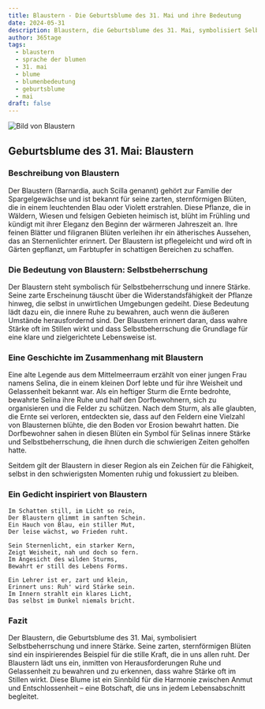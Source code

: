 ```yaml
---
title: Blaustern - Die Geburtsblume des 31. Mai und ihre Bedeutung
date: 2024-05-31
description: Blaustern, die Geburtsblume des 31. Mai, symbolisiert Selbstbeherrschung. Erfahre mehr über ihre Geschichte, Bedeutung und Symbolik in der Sprache der Blumen.
author: 365tage
tags:
  - blaustern
  - sprache der blumen
  - 31. mai
  - blume
  - blumenbedeutung
  - geburtsblume
  - mai
draft: false
---
```


![Bild von Blaustern](https://cdn.pixabay.com/photo/2020/01/23/07/40/squill-4787085_640.jpg#center)


## Geburtsblume des 31. Mai: Blaustern

### Beschreibung von Blaustern

Der Blaustern (Barnardia, auch Scilla genannt) gehört zur Familie der Spargelgewächse und ist bekannt für seine zarten, sternförmigen Blüten, die in einem leuchtenden Blau oder Violett erstrahlen. Diese Pflanze, die in Wäldern, Wiesen und felsigen Gebieten heimisch ist, blüht im Frühling und kündigt mit ihrer Eleganz den Beginn der wärmeren Jahreszeit an. Ihre feinen Blätter und filigranen Blüten verleihen ihr ein ätherisches Aussehen, das an Sternenlichter erinnert. Der Blaustern ist pflegeleicht und wird oft in Gärten gepflanzt, um Farbtupfer in schattigen Bereichen zu schaffen.

### Die Bedeutung von Blaustern: Selbstbeherrschung

Der Blaustern steht symbolisch für Selbstbeherrschung und innere Stärke. Seine zarte Erscheinung täuscht über die Widerstandsfähigkeit der Pflanze hinweg, die selbst in unwirtlichen Umgebungen gedeiht. Diese Bedeutung lädt dazu ein, die innere Ruhe zu bewahren, auch wenn die äußeren Umstände herausfordernd sind. Der Blaustern erinnert daran, dass wahre Stärke oft im Stillen wirkt und dass Selbstbeherrschung die Grundlage für eine klare und zielgerichtete Lebensweise ist.

### Eine Geschichte im Zusammenhang mit Blaustern

Eine alte Legende aus dem Mittelmeerraum erzählt von einer jungen Frau namens Selina, die in einem kleinen Dorf lebte und für ihre Weisheit und Gelassenheit bekannt war. Als ein heftiger Sturm die Ernte bedrohte, bewahrte Selina ihre Ruhe und half den Dorfbewohnern, sich zu organisieren und die Felder zu schützen. Nach dem Sturm, als alle glaubten, die Ernte sei verloren, entdeckten sie, dass auf den Feldern eine Vielzahl von Blausternen blühte, die den Boden vor Erosion bewahrt hatten. Die Dorfbewohner sahen in diesen Blüten ein Symbol für Selinas innere Stärke und Selbstbeherrschung, die ihnen durch die schwierigen Zeiten geholfen hatte.

Seitdem gilt der Blaustern in dieser Region als ein Zeichen für die Fähigkeit, selbst in den schwierigsten Momenten ruhig und fokussiert zu bleiben.

### Ein Gedicht inspiriert von Blaustern

```
Im Schatten still, im Licht so rein,  
Der Blaustern glimmt im sanften Schein.  
Ein Hauch von Blau, ein stiller Mut,  
Der leise wächst, wo Frieden ruht.  

Sein Sternenlicht, ein starker Kern,  
Zeigt Weisheit, nah und doch so fern.  
Im Angesicht des wilden Sturms,  
Bewahrt er still des Lebens Forms.  

Ein Lehrer ist er, zart und klein,  
Erinnert uns: Ruh' wird Stärke sein.  
Im Innern strahlt ein klares Licht,  
Das selbst im Dunkel niemals bricht.  
```

### Fazit

Der Blaustern, die Geburtsblume des 31. Mai, symbolisiert Selbstbeherrschung und innere Stärke. Seine zarten, sternförmigen Blüten sind ein inspirierendes Beispiel für die stille Kraft, die in uns allen ruht. Der Blaustern lädt uns ein, inmitten von Herausforderungen Ruhe und Gelassenheit zu bewahren und zu erkennen, dass wahre Stärke oft im Stillen wirkt. Diese Blume ist ein Sinnbild für die Harmonie zwischen Anmut und Entschlossenheit – eine Botschaft, die uns in jedem Lebensabschnitt begleitet.